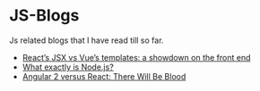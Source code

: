 # JS-Blogs
Js related blogs that I have read till so far.

* [React’s JSX vs Vue’s templates: a showdown on the front end](https://medium.freecodecamp.org/reacts-jsx-vs-vue-s-templates-a-showdown-on-the-front-end-b00a70470409#.ycvoyji7a)
* [What exactly is Node.js?](https://medium.freecodecamp.org/what-exactly-is-node-js-ae36e97449f5)
* [Angular 2 versus React: There Will Be Blood](https://medium.freecodecamp.org/angular-2-versus-react-there-will-be-blood-66595faafd51)
